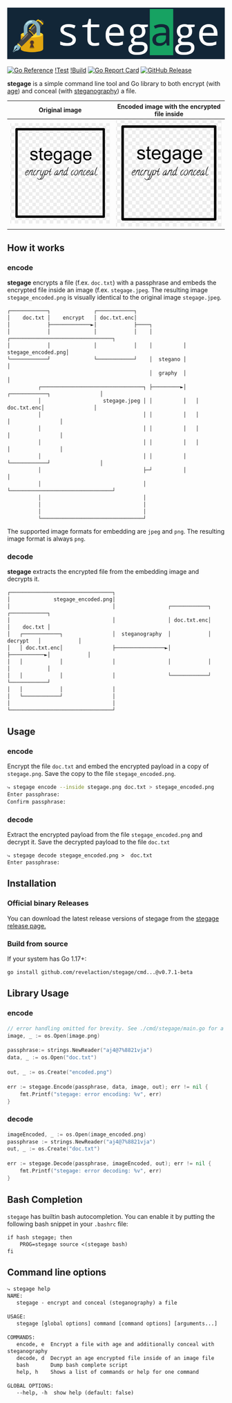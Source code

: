 <p align="center"><img alt="stegage" src="./logo.png"/></p>

[![Go Reference](https://pkg.go.dev/badge/github.com/revelaction/stegage)](https://pkg.go.dev/github.com/revelaction/stegage)
[!Test](https://github.com/revelaction/stegage/actions/workflows/test.yml/badge.svg)
[!Build](https://github.com/revelaction/stegage/actions/workflows/build.yml/badge.svg)
[![Go Report Card](https://goreportcard.com/badge/github.com/revelaction/stegage)](https://goreportcard.com/report/github.com/revelaction/stegage)
[![GitHub Release](https://img.shields.io/github/v/release/revelaction/stegage?style=flat)]() 



**stegage** is a simple command line tool and Go library to both encrypt
(with [age](https://github.com/FiloSottile/age)) and conceal
(with [steganography](https://github.com/auyer/steganography)) a file.


| Original image             |Encoded image with the encrypted file inside |
| -------------------- | ------------------|
| ![Original File](testdata/stegage.jpeg)  | ![Encoded File](testdata/stegage_encoded.png)



## How it works

### encode

**stegage** encrypts a file (f.ex. `doc.txt`) with a passphrase and embeds the
encrypted file inside an image (f.ex. `stegage.jpeg`. The resulting image `stegage_encoded.png` is
visually identical to the original image `stegage.jpeg`.

    ┌────────────┐              ┌────────────┐
    │    doc.txt │    encrypt   │ doc.txt.enc│
    │            ├─────────────►│            ├────┐
    │            │              │            │    │          ┌─────────────────────────────────┐
    │            │              │            │    │          │              stegage_encoded.png│
    └────────────┘              └────────────┘    │  stegano │                                 │
                                                  │  graphy  │                                 │
              ┌─────────────────────────────────┐ ├─────────►│   ┌────────────┐                │
              │                    stegage.jpeg │ │          │   │ doc.txt.enc│                │
              │                                 │ │          │   │            │                │
              │                                 │ │          │   │            │                │
              │                                 │ │          │   │            │                │
              │                                 │ │          │   └────────────┘                │
              │                                 ├─┘          │                                 │
              │                                 │            └─────────────────────────────────┘
              │                                 │
              │                                 │
              │                                 │
              └─────────────────────────────────┘


The supported image formats for embedding are `jpeg` and `png`. The resulting image format is always `png`.

### decode

**stegage** extracts the encrypted file from the embedding image and decrypts it. 


    ┌─────────────────────────────────┐
    │              stegage_encoded.png│
    │                                 │                 ┌────────────┐            ┌────────────┐
    │                                 │                 │ doc.txt.enc│            │    doc.txt │
    │   ┌────────────┐                │  steganography  │            │  decrypt   │            │
    │   │ doc.txt.enc│                ├────────────────►│            ├───────────►│            │
    │   │            │                │                 │            │            │            │
    │   │            │                │                 └────────────┘            └────────────┘
    │   │            │                │
    │   └────────────┘                │
    │                                 │
    └─────────────────────────────────┘


## Usage

### encode 

Encrypt the file `doc.txt` and embed the encrypted payload in a copy of
`stegage.png`.  Save the copy to the file `stegage_encoded.png`. 

```bash
⤷ stegage encode --inside stegage.png doc.txt > stegage_encoded.png 
Enter passphrase:
Confirm passphrase:
```


### decode

Extract the encrypted payload from the file `stegage_encoded.png` and decrypt
it. Save the decrypted payload to the file `doc.txt` 

```console
⤷ stegage decode stegage_encoded.png >  doc.txt
Enter passphrase:
```

## Installation

### Official binary Releases

You can download the latest release versions of stegage from the [stegage
release page.](https://github.com/revelaction/stegage/releases/)


### Build from source
If your system has Go 1.17+:

```console
go install github.com/revelaction/stegage/cmd...@v0.7.1-beta
```
 
## Library Usage

### encode

```go
// error handling omitted for brevity. See ./cmd/stegage/main.go for a real example
image, _ := os.Open(image.png) 

passphrase:= strings.NewReader("aj4@7%8821vja")
data, _ := os.Open("doc.txt")

out, _ := os.Create("encoded.png") 

err := stegage.Encode(passphrase, data, image, out); err != nil {
	fmt.Printf("stegage: error encoding: %v", err)
}
```
### decode

```go
imageEncoded, _ := os.Open(image_encoded.png)
passphrase := strings.NewReader("aj4@7%8821vja")
out, _ := os.Create("doc.txt") 

err := stegage.Decode(passphrase, imageEncoded, out); err != nil {
	fmt.Printf("stegage: error decoding: %v", err)
}
```

## Bash Completion

`stegage` has builtin bash autocompletion. You can enable it by putting the following bash
snippet in your `.bashrc` file:

```console
if hash stegage; then
	PROG=stegage source <(stegage bash)
fi
```
## Command line options

```console
⤷ stegage help
NAME:
   stegage - encrypt and conceal (steganography) a file

USAGE:
   stegage [global options] command [command options] [arguments...]

COMMANDS:
   encode, e  Encrypt a file with age and additionally conceal with steganography
   decode, d  Decrypt an age encrypted file inside of an image file
   bash       Dump bash complete script
   help, h    Shows a list of commands or help for one command

GLOBAL OPTIONS:
   --help, -h  show help (default: false)
```
